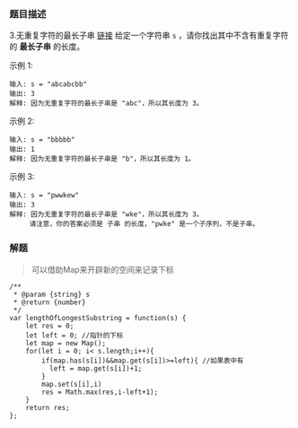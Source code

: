 ### 题目描述

3.无重复字符的最长子串
[链接](https://leetcode-cn.com/problems/longest-substring-without-repeating-characters/)
给定一个字符串 ``s`` ，请你找出其中不含有重复字符的 **最长子串** 的长度。
 

示例 1:
```
输入: s = "abcabcbb"
输出: 3 
解释: 因为无重复字符的最长子串是 "abc"，所以其长度为 3。
```
示例 2:
```
输入: s = "bbbbb"
输出: 1
解释: 因为无重复字符的最长子串是 "b"，所以其长度为 1。
```
示例 3:
```
输入: s = "pwwkew"
输出: 3
解释: 因为无重复字符的最长子串是 "wke"，所以其长度为 3。
     请注意，你的答案必须是 子串 的长度，"pwke" 是一个子序列，不是子串。
 ```

### 解题
> 可以借助Map来开辟新的空间来记录下标

```
/**
 * @param {string} s
 * @return {number}
 */
var lengthOfLongestSubstring = function(s) {
    let res = 0;
    let left = 0; //指针的下标
    let map = new Map();
    for(let i = 0; i< s.length;i++){
        if(map.has(s[i])&&map.get(s[i])>=left){ //如果表中有
          left = map.get(s[i])+1;
        }
        map.set(s[i],i)
        res = Math.max(res,i-left+1);
    }
    return res;
};